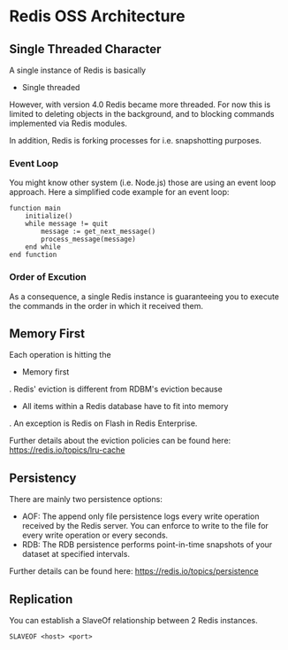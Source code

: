 # Redis OSS Architecture

## Single Threaded Character

A single instance of Redis is basically 

* Single threaded

However, with version 4.0 Redis became more threaded. For now this is limited to deleting objects in the background, and to blocking commands implemented via Redis modules.

In addition, Redis is forking processes for i.e. snapshotting purposes.

### Event Loop

You might know other system (i.e. Node.js) those are using an event loop approach. Here a simplified code example for an event loop:

```
function main
    initialize()
    while message != quit
        message := get_next_message()
        process_message(message)
    end while
end function
```

### Order of Excution

As a consequence, a single Redis instance is guaranteeing you to execute the commands in the order in which it received them.

## Memory First

Each operation is hitting the

* Memory first

. Redis' eviction is different from RDBM's eviction because 

* All items within a Redis database have to fit into memory 

. An exception is Redis on Flash in Redis Enterprise. 

Further details about the eviction policies can be found here: https://redis.io/topics/lru-cache

## Persistency

There are mainly two persistence options:

* AOF: The append only file persistence logs every write operation received by the Redis server. You can enforce to write to the file for every write operation or every seconds.
* RDB: The RDB persistence performs point-in-time snapshots of your dataset at specified intervals.

Further details can be found here: https://redis.io/topics/persistence

## Replication


You can establish a SlaveOf relationship between 2 Redis instances.

```
SLAVEOF <host> <port>
```

